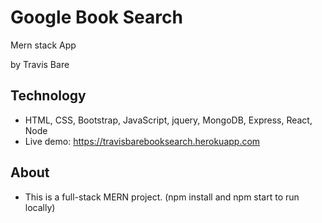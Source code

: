 # Google Book Search
Mern stack App 

by Travis Bare

## Technology
* HTML, CSS, Bootstrap, JavaScript, jquery, MongoDB, Express, React, Node
* Live demo: https://travisbarebooksearch.herokuapp.com

## About
* This is a full-stack MERN project. 
(npm install and npm start to run locally)